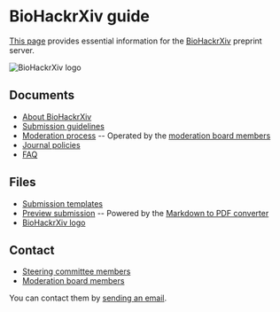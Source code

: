 # BioHackrXiv guide

[This page](https://guide.biohackrxiv.org/) provides essential information for the [BioHackrXiv](https://biohackrxiv.org/) preprint server.

![BioHackrXiv logo](assets/logo/BioHackrXiv-logo-transparent-340x140.png)

## Documents

* [About BioHackrXiv](about)
* [Submission guidelines](submission_guidelines)
* [Moderation process](moderation_process) -- Operated by the [moderation board members](moderation_board)
* [Journal policies](journal_policies)
* [FAQ](faq)

## Files

* [Submission templates](https://github.com/biohackrxiv/submission-templates)
* [Preview submission](http://preview.biohackrxiv.org) -- Powered by the [Markdown to PDF converter](https://github.com/biohackrxiv/bhxiv-gen-pdf)
* [BioHackrXiv logo](assets/logo/)

## Contact

* [Steering committee members](https://biohackrxiv.org/)
* [Moderation board members](moderation_board)

You can contact them by [sending an email](mailto:biohackrxiv@googlegroups.com).



